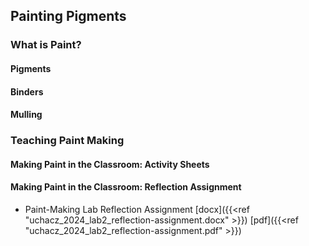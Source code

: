 ## Painting Pigments


### What is Paint?


#### Pigments


#### Binders


#### Mulling


### Teaching Paint Making


#### Making Paint in the Classroom: Activity Sheets


#### Making Paint in the Classroom: Reflection Assignment
- Paint-Making Lab Reflection Assignment [docx]({{<ref "uchacz_2024_lab2_reflection-assignment.docx" >}}) [pdf]({{<ref "uchacz_2024_lab2_reflection-assignment.pdf" >}})


